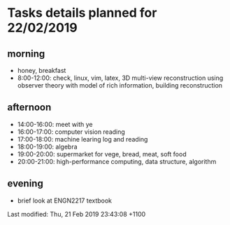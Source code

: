 # Tasks details planned for 22/02/2019
## morning
* honey, breakfast
* 8:00-12:00: check, linux, vim, latex, 3D multi-view reconstruction using observer theory with model of rich information, building reconstruction

## afternoon
* 14:00-16:00: meet with ye
* 16:00-17:00: computer vision reading
* 17:00-18:00: machine learing log and reading
* 18:00-19:00: algebra
* 19:00-20:00: supermarket for vege, bread, meat, soft food
* 20:00-21:00: high-performance computing, data structure, algorithm

## evening
* brief look at ENGN2217 textbook




Last modified: Thu, 21 Feb 2019 23:43:08 +1100
